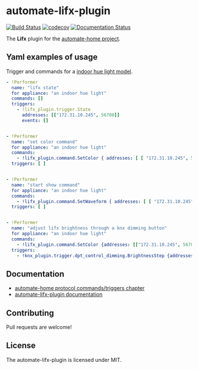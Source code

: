 # automate-lifx-plugin
[![Build Status](https://app.travis-ci.com/majamassarini/automate-lifx-plugin.svg?branch=main)](https://app.travis-ci.com/majamassarini/automate-lifx-plugin)
[![codecov](https://codecov.io/gh/majamassarini/automate-lifx-plugin/branch/main/graph/badge.svg?token=hGxVY2MzWP)](https://codecov.io/gh/majamassarini/automate-lifx-plugin)
[![Documentation Status](https://readthedocs.org/projects/automate-lifx-plugin/badge/?version=latest)](https://automate-lifx-plugin.readthedocs.io/en/latest/?badge=latest)

The **Lifx** plugin for the [automate-home project](https://github.com/majamassarini/automate-home).

## Yaml examples of usage

Trigger and commands for a [indoor hue light model](https://automate-home.readthedocs.io/en/latest/appliances.html#light-indoor-hue-appliance).
```yaml
- !Performer
  name: "lifx state"
  for appliance: "an indoor hue light"
  commands: []
  triggers:
    - !lifx_plugin.trigger.State
      addresses: [["172.31.10.245", 56700]]
      events: []


- !Performer
  name: "set color command"
  for appliance: "an indoor hue light"
  commands:
    - !lifx_plugin.command.SetColor { addresses: [ [ "172.31.10.245", 56700 ] ] }
  triggers: [ ]


- !Performer
  name: "start show command"
  for appliance: "an indoor hue light"
  commands:
    - !lifx_plugin.command.SetWaveform { addresses: [ [ "172.31.10.245", 56700 ] ] }
  triggers: [ ]


- !Performer
  name: "adjust lifx brightness through a knx dimming button"
  for appliance: "an indoor hue light"
  commands:
    - !lifx_plugin.command.SetColor {addresses: [["172.31.10.245", 56700]]}
  triggers:
    - !knx_plugin.trigger.dpt_control_dimming.BrightnessStep {addresses: [0x0C07]}
```

## Documentation

* [automate-home protocol commands/triggers chapter](https://automate-home.readthedocs.io/en/latest/performer.html)
* [automate-lifx-plugin documentation](https://automate-lifx-plugin.readthedocs.io/en/latest/?badge=latest)

## Contributing

Pull requests are welcome!

## License

The automate-lifx-plugin is licensed under MIT.